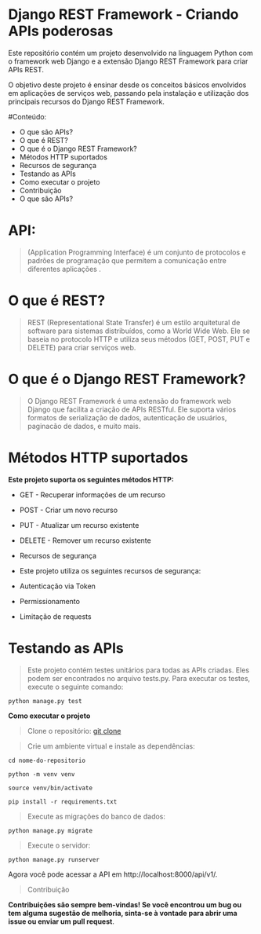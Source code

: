 # Django REST Framework - Criando APIs poderosas
Este repositório contém um projeto desenvolvido na linguagem Python com o framework web Django e a extensão Django REST Framework para criar APIs REST.

O objetivo deste projeto é ensinar desde os conceitos básicos envolvidos em aplicações de serviços web, passando pela instalação e utilização dos principais recursos do Django REST Framework.



 #Conteúdo:
- O que são APIs?
- O que é REST?
- O que é o Django REST Framework?
- Métodos HTTP suportados
- Recursos de segurança
- Testando as APIs
- Como executar o projeto
- Contribuição
- O que são APIs?



# API: 
> (Application Programming Interface) é um conjunto de protocolos e padrões de programação que permitem a comunicação entre diferentes aplicações .

# O que é REST?
>REST (Representational State Transfer) é um estilo arquitetural de software para sistemas distribuídos, como a World Wide Web. Ele se baseia no protocolo HTTP e utiliza seus métodos (GET, POST, PUT e DELETE) para criar serviços web.




# O que é o Django REST Framework?
> O Django REST Framework é uma extensão do framework web Django que facilita a criação de APIs RESTful. Ele suporta vários formatos de serialização de dados, autenticação de usuários, paginacão de dados, e muito mais.



# Métodos HTTP suportados
 **Este projeto suporta os seguintes métodos HTTP:**

- GET - Recuperar informações de um recurso
- POST - Criar um novo recurso
- PUT - Atualizar um recurso existente
- DELETE - Remover um recurso existente
- Recursos de segurança
- Este projeto utiliza os seguintes recursos de segurança:



- Autenticação via Token
- Permissionamento
- Limitação de requests
# Testando as APIs
> Este projeto contém testes unitários para todas as APIs criadas. Eles podem ser encontrados no arquivo tests.py. Para executar os testes, execute o seguinte comando:


```python manage.py test```

**Como executar o projeto**

> Clone o repositório:
[git clone](https://github.com/seu-usuario/nome-do-repositorio.git)


> Crie um ambiente virtual e instale as dependências:

`cd nome-do-repositorio`

`python -m venv venv`

`source venv/bin/activate`

`pip install -r requirements.txt`

> Execute as migrações do banco de dados:

`python manage.py migrate`

> Execute o servidor:

`python manage.py runserver`

Agora você pode acessar a API em http://localhost:8000/api/v1/.



> Contribuição

**Contribuições são sempre bem-vindas! Se você encontrou um bug ou tem alguma sugestão de melhoria, sinta-se à vontade para abrir uma issue ou enviar um pull request**. 
